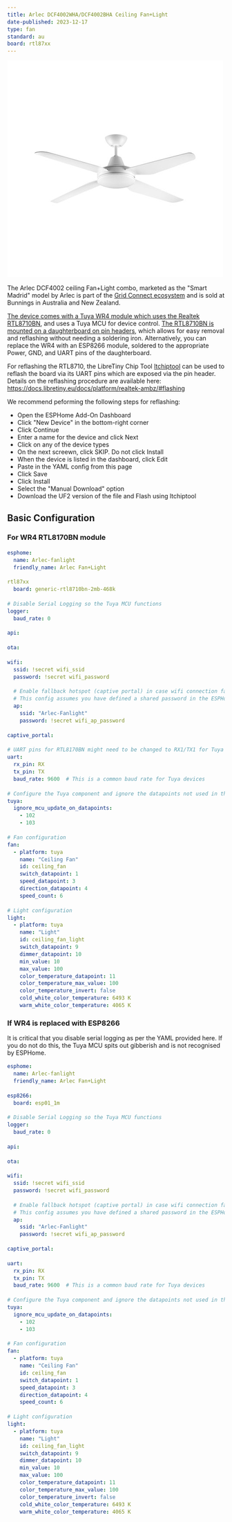 ```yaml
---
title: Arlec DCF4002WHA/DCF4002BHA Ceiling Fan+Light
date-published: 2023-12-17
type: fan
standard: au
board: rtl87xx
---
```


![DCF4002WHA](https://github.com/esphome/esphome-devices/blob/main/src/docs/devices/Arlec-Grid-Connect-Smart-Ceiling-Fan-DCF4002/DCF4002WHA.jpeg)

The Arlec DCF4002 ceiling Fan+Light combo, marketed as the "Smart Madrid" model by Arlec is part of the [Grid Connect ecosystem](https://grid-connect.com.au/) and is sold at Bunnings in Australia and New Zealand.

[The device comes with a Tuya WR4 module which uses the Realtek RTL8710BN](https://github.com/esphome/esphome-devices/blob/main/src/docs/devices/Arlec-Grid-Connect-Smart-Ceiling-Fan-DCF4002/DCF4002%20controller.jpg), and uses a Tuya MCU for device control.  [The RTL8710BN is mounted on a daughterboard on pin headers](https://github.com/esphome/esphome-devices/blob/main/src/docs/devices/Arlec-Grid-Connect-Smart-Ceiling-Fan-DCF4002/DCF4002%20daughterboard.jpg), which allows for easy removal and reflashing without needing a soldering iron.  Alternatively, you can replace the WR4 with an ESP8266 module, soldered to the appropriate Power, GND, and UART pins of the daughterboard.

For reflashing the RTL8710, the LibreTiny Chip Tool [ltchiptool](https://github.com/libretiny-eu/ltchiptool) can be used to reflash the board via its UART pins which are exposed via the pin header. Details on the reflashing procedure are available here: https://docs.libretiny.eu/docs/platform/realtek-ambz/#flashing

We recommend peforming the following steps for reflashing:

- Open the ESPHome Add-On Dashboard
- Click "New Device" in the bottom-right corner
- Click Continue
- Enter a name for the device and click Next
- Click on any of the device types
- On the next screewn, click SKIP. Do not click Install
- When the device is listed in the dashboard, click Edit
- Paste in the YAML config from this page
- Click Save
- Click Install
- Select the "Manual Download" option
- Download the UF2 version of the file and Flash using ltchiptool

## Basic Configuration

### For WR4 RTL8170BN module

```yaml
esphome:
  name: Arlec-fanlight
  friendly_name: Arlec Fan+Light

rtl87xx
  board: generic-rtl8710bn-2mb-468k

# Disable Serial Logging so the Tuya MCU functions
logger:
  baud_rate: 0

api:

ota:

wifi:
  ssid: !secret wifi_ssid
  password: !secret wifi_password

  # Enable fallback hotspot (captive portal) in case wifi connection fails
  # This config assumes you have defined a shared password in the ESPHome secrets file.
  ap:
    ssid: "Arlec-Fanlight"
    password: !secret wifi_ap_password

captive_portal:

# UART pins for RTL8170BN might need to be changed to RX1/TX1 for Tuya MCU.  It depends on how ESPHome and LibreTiny map these pins, but note that the WR4 has pins PA22 and PA18, along with PA29 and PA30 (often referreed to as A_XX e.g. A_29).
uart:
  rx_pin: RX
  tx_pin: TX
  baud_rate: 9600  # This is a common baud rate for Tuya devices

# Configure the Tuya component and ignore the datapoints not used in this configuration (e.g. sleep timer)
tuya:
  ignore_mcu_update_on_datapoints:
    - 102
    - 103

# Fan configuration
fan:
  - platform: tuya
    name: "Ceiling Fan"
    id: ceiling_fan
    switch_datapoint: 1
    speed_datapoint: 3
    direction_datapoint: 4
    speed_count: 6

# Light configuration
light:
  - platform: tuya
    name: "Light"
    id: ceiling_fan_light
    switch_datapoint: 9
    dimmer_datapoint: 10
    min_value: 10
    max_value: 100
    color_temperature_datapoint: 11
    color_temperature_max_value: 100
    color_temperature_invert: false
    cold_white_color_temperature: 6493 K
    warm_white_color_temperature: 4065 K
```

### If WR4 is replaced with ESP8266

It is critical that you disable serial logging as per the YAML provided here.  If you do not do this, the Tuya MCU spits out gibberish and is not recognised by ESPHome.

```yaml
esphome:
  name: Arlec-fanlight
  friendly_name: Arlec Fan+Light

esp8266:
  board: esp01_1m

# Disable Serial Logging so the Tuya MCU functions
logger:
  baud_rate: 0

api:

ota:

wifi:
  ssid: !secret wifi_ssid
  password: !secret wifi_password

  # Enable fallback hotspot (captive portal) in case wifi connection fails
  # This config assumes you have defined a shared password in the ESPHome secrets file.
  ap:
    ssid: "Arlec-Fanlight"
    password: !secret wifi_ap_password

captive_portal:

uart:
  rx_pin: RX
  tx_pin: TX
  baud_rate: 9600  # This is a common baud rate for Tuya devices

# Configure the Tuya component and ignore the datapoints not used in this configuration (e.g. sleep timer)
tuya:
  ignore_mcu_update_on_datapoints:
    - 102
    - 103

# Fan configuration
fan:
  - platform: tuya
    name: "Ceiling Fan"
    id: ceiling_fan
    switch_datapoint: 1
    speed_datapoint: 3
    direction_datapoint: 4
    speed_count: 6

# Light configuration
light:
  - platform: tuya
    name: "Light"
    id: ceiling_fan_light
    switch_datapoint: 9
    dimmer_datapoint: 10
    min_value: 10
    max_value: 100
    color_temperature_datapoint: 11
    color_temperature_max_value: 100
    color_temperature_invert: false
    cold_white_color_temperature: 6493 K
    warm_white_color_temperature: 4065 K
```
